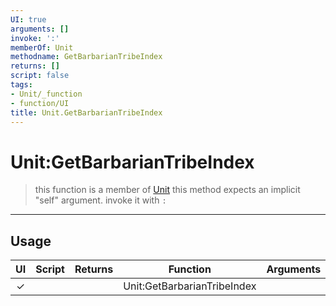```yaml
---
UI: true
arguments: []
invoke: ':'
memberOf: Unit
methodname: GetBarbarianTribeIndex
returns: []
script: false
tags:
- Unit/_function
- function/UI
title: Unit.GetBarbarianTribeIndex
---
```

# Unit:GetBarbarianTribeIndex
> this function is a member of [Unit](civ-6/lua/Unit.md)
> this method expects an implicit "self" argument. invoke it with `:`
-----
## Usage
|  UI | Script | Returns | Function | Arguments |
|:---:|:------:|-------:|:--------:|:---------|
|✓| ||Unit:GetBarbarianTribeIndex||
